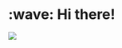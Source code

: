 <h1 align="left">:wave: Hi there!</h1>
<a href="https://join.neko.rs"><img src="https://github-readme-stats.vercel.app/api/wakatime?username=Atakku&api_domain=waka.atakku.dev&custom_title=programming%20stats%20since%202021&layout=compact&langs_count=20&theme=aura_dark"></a>
